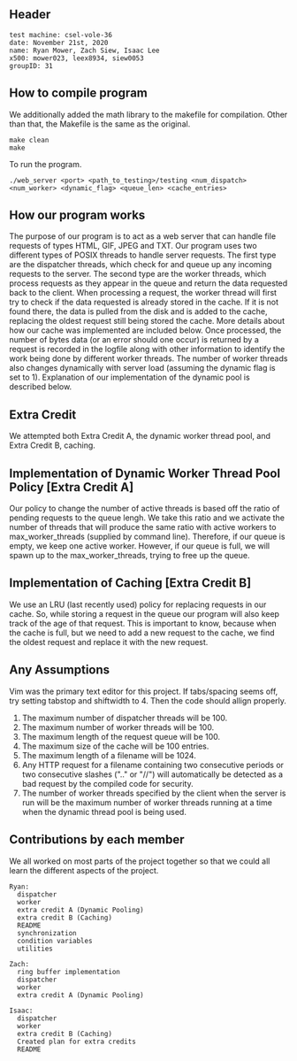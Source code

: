 ## Header
```
test machine: csel-vole-36
date: November 21st, 2020
name: Ryan Mower, Zach Siew, Isaac Lee
x500: mower023, leex8934, siew0053
groupID: 31
```

## How to compile program
We additionally added the math library to the makefile for compilation. Other than that, the Makefile is the same as the original.
```
make clean
make
```

To run the program.
```
./web_server <port> <path_to_testing>/testing <num_dispatch> <num_worker> <dynamic_flag> <queue_len> <cache_entries>
```

## How our program works
The purpose of our program is to act as a web server that can handle file requests of types HTML, GIF, JPEG and TXT. Our program uses two different types of POSIX threads to handle server requests. The first type are the dispatcher threads, which check for and queue up any incoming requests to the server. The second type are the worker threads, which process requests as they appear in the queue and return the data requested back to the client. When processing a request, the worker thread will first try to check if the data requested is already stored in the cache. If it is not found there, the data is pulled from the disk and is added to the cache, replacing the oldest request still being stored the cache. More details about how our cache was implemented are included below. Once processed, the number of bytes data (or an error should one occur) is returned by a request is recorded in the logfile along with other information to identify the work being done by different worker threads. The number of worker threads also changes dynamically with server load (assuming the dynamic flag is set to 1). Explanation of our implementation of the dynamic pool is described below.

## Extra Credit
We attempted both Extra Credit A, the dynamic worker thread pool, and Extra Credit B, caching.

## Implementation of Dynamic Worker Thread Pool Policy [Extra Credit A]
Our policy to change the number of active threads is based off the ratio of pending requests to the queue lengh. We take this ratio and we activate the number of threads that will produce the same ratio with active workers to max_worker_threads (supplied by command line). Therefore, if our queue is empty, we keep one active worker. However, if our queue is full, we will spawn up to the max_worker_threads, trying to free up the queue.

## Implementation of Caching [Extra Credit B]
We use an LRU (last recently used) policy for replacing requests in our cache. So, while storing a request in the queue our program will also keep track of the age of that request. This is important to know, because when the cache is full, but we need to add a new request to the cache, we find the oldest request and replace it with the new request.

## Any Assumptions
Vim was the primary text editor for this project. If tabs/spacing seems off, try setting tabstop and shiftwidth to 4. Then the code should allign properly.

1. The maximum number of dispatcher threads will be 100.
2. The maximum number of worker threads will be 100.
3. The maximum length of the request queue will be 100.
4. The maximum size of the cache will be 100 entries.
5. The maximum length of a filename will be 1024.
6. Any HTTP request for a filename containing two consecutive periods or two consecutive slashes (".." or "//") will automatically be detected as a bad request by the compiled code for security.
7. The number of worker threads specified by the client when the server is run will be the maximum number of worker threads running at a time when the dynamic thread pool is being used.  

## Contributions by each member
We all worked on most parts of the project together so that we could all learn the different aspects of the project.
```
Ryan:
  dispatcher
  worker
  extra credit A (Dynamic Pooling)
  extra credit B (Caching)
  README
  synchronization
  condition variables
  utilities

Zach:
  ring buffer implementation
  dispatcher
  worker
  extra credit A (Dynamic Pooling)
  
Isaac:
  dispatcher
  worker
  extra credit B (Caching)
  Created plan for extra credits
  README
```
